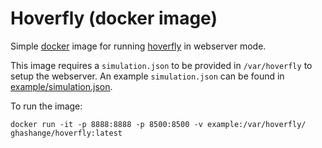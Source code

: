 # Hoverfly (docker image)

Simple [docker] image for running [hoverfly] in webserver mode.

This image requires a `simulation.json` to be provided in `/var/hoverfly` to setup the webserver. An example `simulation.json` can be found in [example/simulation.json](example/simulation.json).

To run the image:

```shell
docker run -it -p 8888:8888 -p 8500:8500 -v example:/var/hoverfly/ ghashange/hoverfly:latest
```

[docker]: https://www.docker.com
[hoverfly]: https://hoverfly.readthedocs.io/en/latest/
